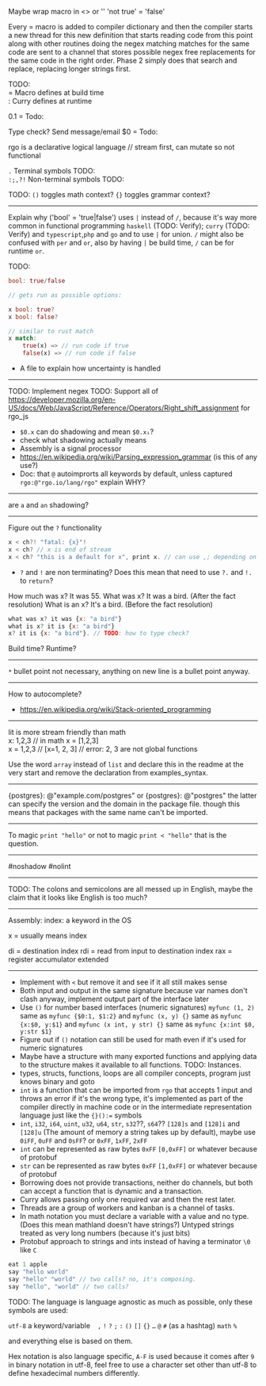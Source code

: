 Maybe wrap macro in <> or ''
'not true' = 'false'

Every = macro is added to compiler dictionary and then the compiler starts a new thread for this new definition that starts reading code from this point along with other routines doing the negex matching
matches for the same code are sent to a channel that stores possible negex free replacements for the same code in the right order.
Phase 2 simply does that search and replace, replacing longer strings first.

TODO:  
= Macro defines at build time  
: Curry defines at runtime  

$0.$1 = Todo:  

Type check?  Send message/email $0 = Todo:  

  
rgo is a declarative logical language // stream first, can mutate so not functional



`.`  Terminal symbols TODO:  
`:;,?!` Non-terminal symbols  TODO:  

TODO: `()` toggles math context? `{}` toggles grammar context?


---

Explain why ('bool' = 'true|false') uses `|` instead of `/`, because it's way more common in functional programming `haskell` (TODO: Verify); `curry` (TODO: Verify) and `typescript`,`php` and `go` and to use `|` for union. `/` might also be confused with `per` and `or`, also by having `|` be build time, `/` can be for runtime `or`.

TODO:
```rust
bool: true/false

// gets run as possible options:

x bool: true?
x bool: false?

// similar to rust match
x match: 
    true(x) => // run code if true
    false(x) => // run code if false
```
* A file to explain how uncertainty is handled
  
---


TODO: Implement negex
TODO: Support all of https://developer.mozilla.org/en-US/docs/Web/JavaScript/Reference/Operators/Right_shift_assignment for rgo_js



* `$0.x` can do shadowing and mean `$0.x₁`?
* check what shadowing actually means
* Assembly is a signal processor
* https://en.wikipedia.org/wiki/Parsing_expression_grammar (is this of any use?)
* Doc: that `@` autoimprorts all keywords by default, unless captured `rgo:@"rgo.io/lang/rgo"` explain WHY?


---

are `a` and `an` shadowing?

---

Figure out the `?` functionality
```rust
x < ch?! "fatal: {x}"!
x < ch? // x is end of stream 
x < ch? "this is a default for x", print x. // can use ,; depending on context x < ch? default for x. // Return
```
* `?` and `!` are non terminating? Does this mean that need to use `?.` and `!.` to `return`?

How much was x? It was 55. What was x? It was a bird. (After the fact resolution) What is an x? It's a bird. (Before the fact resolution)

```js
what was x? it was {x: "a bird"}
what is x? it is {x: "a bird"}
x? it is {x: "a bird"}. // TODO: how to type check?
```

Build time? Runtime?

---

`*` bullet point not necessary, anything on new line is a bullet point anyway.


---

How to autocomplete?


* https://en.wikipedia.org/wiki/Stack-oriented_programming


---

lit is more stream friendly than math  
x: 1,2,3 // in math x = [1,2,3]  
x = 1,2,3 // [x=1, 2, 3] // error: 2, 3 are not global functions 



Use the word `array` instead of `list` and declare this in the readme at the very start and remove the declaration from examples_syntax.


---

{postgres}: @"example.com/postgres"
or
{postgres}: @"postgres"
the latter can specify the version and the domain in the package file.
though this means that packages with the same name can't be imported.

---

To magic
`print "hello"`
or not to magic
`print < "hello"`
that is the question.

---

#noshadow
#nolint

---

TODO: The colons and semicolons are all messed up in English, maybe the claim that it looks like English is too much?

---

Assembly:
index: a keyword in the OS

x = usually means index

di = destination index
rdi = read from input to destination index
rax = register accumulator extended

---


* Implement with `<` but remove it and see if it all still makes sense
* Both input and output in the same signature because var names don't clash anyway, implement output part of the interface later
* Use `()` for number based interfaces (numeric signatures) `myfunc (1, 2)` same as `myfunc {$0:1, $1:2}` and `myfunc (x, y) {}` same as `myfunc {x:$0, y:$1}` and `myfunc (x int, y str) {}` same as `myfunc {x:int $0, y:str $1}` 
* Figure out if `()` notation can still be used for math even if it's used for numeric signatures
* Maybe have a structure with many exported functions and applying data to the structure makes it available to all functions. TODO: Instances.
* types, structs, functions, loops are all compiler concepts, program just knows binary and goto
* `int` is a function that can be imported from `rgo` that accepts 1 input and throws an error if it's the wrong type, it's implemented as part of the compiler directly in machine code or in the intermediate representation language just like the `{}():=` symbols
* `int`, `i32`, `i64`, `uint`, `u32`, `u64`, `str`, `s32`??, `s64`?? `[128]s` and `[128]i` and `[128]u` (The amount of memory a string takes up by default), maybe use `0iFF`, `0uFF` and `0sFF`? or `0xFF`, `1xFF`, `2xFF`
* `int` can be represented as raw bytes `0xFF` `[0,0xFF]` or whatever because of protobuf
* `str` can be represented as raw bytes `0xFF` `[1,0xFF]` or whatever because of protobuf
* Borrowing does not provide transactions, neither do channels, but both can accept a function that is dynamic and a transaction.
* Curry allows passing only one required var and then the rest later.
* Threads are a group of workers and kanban is a channel of tasks.
* In math notation you must declare a variable with a value and no type. (Does this mean mathland doesn't have strings?) Untyped strings treated as very long numbers (because it's just bits)
* Protobuf approach to strings and ints instead of having a terminator `\0` like `C`


```go 
eat 1 apple
say "hello world"
say "hello" "world" // two calls? no, it's composing.
say "hello", "world" // two calls?
```

TODO:
The language is language agnostic as much as possible, only these symbols are used:

`utf-8` a keyword/variable
` ` 
`,`
`!`
`?`
`;`
`:`
`()`
`[]`
`{}`
`…`
`@`
`#` (as a hashtag)
`math`
`%`

and everything else is based on them.

Hex notation is also language specific, `A-F` is used because it comes after `9` in binary notation in utf-8, feel free to use a character set other than utf-8 to define hexadecimal numbers differently.




